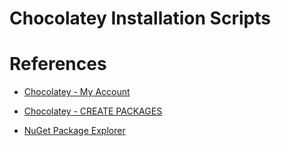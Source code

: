 # Chocolatey Installation Scripts

# References

* [Chocolatey - My Account](https://community.chocolatey.org/account)

* [Chocolatey - CREATE PACKAGES](https://docs.chocolatey.org/en-us/create/create-packages)

* [NuGet Package Explorer](https://github.com/NuGetPackageExplorer/NuGetPackageExplorer)
